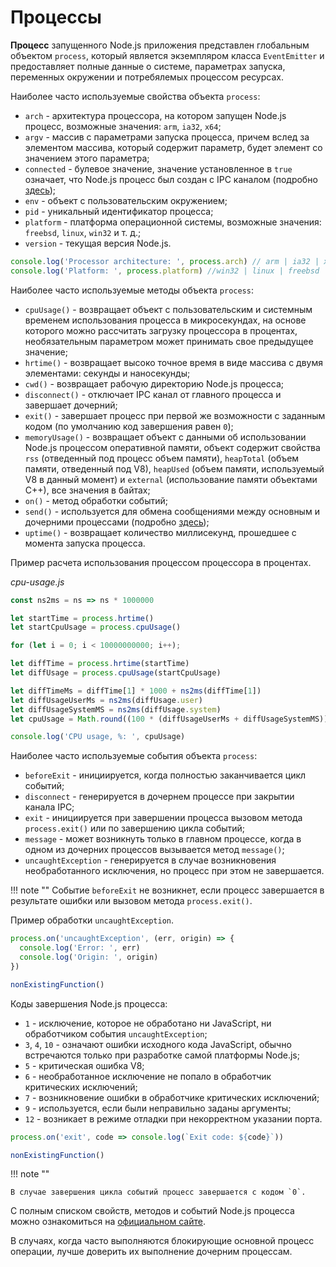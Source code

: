 # Процессы

**Процесс** запущенного Node.js приложения представлен глобальным объектом `process`, который является экземпляром класса `EventEmitter` и предоставляет полные данные о системе, параметрах запуска, переменных окружении и потребялемых процессом ресурсах.

Наиболее часто используемые свойства объекта `process`:

- `arch` - архитектура процессора, на котором запущен Node.js процесс, возможные значения: `arm`, `ia32`, `x64`;
- `argv` - массив с параметрами запуска процесса, причем вслед за элементом массива, который содержит параметр, будет элемент со значением этого параметра;
- `connected` - булевое значение, значение установленное в `true` означает, что Node.js процесс был создан с IPC каналом (подробно [здесь](child-processes.md));
- `env` - объект с пользовательским окружением;
- `pid` - уникальный идентификатор процесса;
- `platform` - платформа операционной системы, возможные значения: `freebsd`, `linux`, `win32` и т. д.;
- `version` - текущая версия Node.js.

```js
console.log('Processor architecture: ', process.arch) // arm | ia32 | x62
console.log('Platform: ', process.platform) //win32 | linux | freebsd
```

Наиболее часто используемые методы объекта `process`:

- `cpuUsage()` - возвращает объект с пользовательским и системным временем использования процесса в микросекундах, на основе которого можно рассчитать загрузку процессора в процентах, необязательным параметром может принимать свое предыдущее значение;
- `hrtime()` - возвращает высоко точное время в виде массива с двумя элементами: секунды и наносекунды;
- `cwd()` - возвращает рабочую директорию Node.js процесса;
- `disconnect()` - отключает IPC канал от главного процесса и завершает дочерний;
- `exit()` - завершает процесс при первой же возможности с заданным кодом (по умолчанию код завершения равен `0`);
- `memoryUsage()` - возвращает объект с данными об использовании Node.js процессом оперативной памяти, объект содержит свойства `rss` (отведенный под процесс объем памяти), `heapTotal` (объем памяти, отведенный под V8), `heapUsed` (объем памяти, используемый V8 в данный момент) и `external` (использование памяти объектами C++), все значения в байтах;
- `on()` - метод обработки событий;
- `send()` - используется для обмена сообщениями между основным и дочерними процессами (подробно [здесь](child-processes.md));
- `uptime()` - возвращает количество миллисекунд, прошедшее с момента запуска процесса.

Пример расчета использования процессом процессора в процентах.

_cpu-usage.js_

```js
const ns2ms = ns => ns * 1000000

let startTime = process.hrtime()
let startCpuUsage = process.cpuUsage()

for (let i = 0; i < 10000000000; i++);

let diffTime = process.hrtime(startTime)
let diffUsage = process.cpuUsage(startCpuUsage)

let diffTimeMs = diffTime[1] * 1000 + ns2ms(diffTime[1])
let diffUsageUserMs = ns2ms(diffUsage.user)
let diffUsageSystemMS = ns2ms(diffUsage.system)
let cpuUsage = Math.round((100 * (diffUsageUserMs + diffUsageSystemMS)) / diffTimeMs)

console.log('CPU usage, %: ', cpuUsage)
```

Наиболее часто используемые события объекта `process`:

- `beforeExit` - инициируется, когда полностью заканчивается цикл событий;
- `disconnect` - генерируется в дочернем процессе при закрытии канала IPC;
- `exit` - инициируется при завершении процесса вызовом метода `process.exit()` или по завершению цикла событий;
- `message` - может возникнуть только в главном процессе, когда в одном из дочерних процессов вызывается метод `message()`;
- `uncaughtException` - генерируется в случае возникновения необработанного исключения, но процесс при этом не завершается.

!!! note ""
Событие `beforeExit` не возникнет, если процесс завершается в результате ошибки или вызовом метода `process.exit()`.

Пример обработки `uncaughtException`.

```js
process.on('uncaughtException', (err, origin) => {
  console.log('Error: ', err)
  console.log('Origin: ', origin)
})

nonExistingFunction()
```

Коды завершения Node.js процесса:

- `1` - исключение, которое не обработано ни JavaScript, ни обработчиком события `uncaughtException`;
- `3`, `4`, `10` - означают ошибки исходного кода JavaScript, обычно встречаются только при разработке самой платформы Node.js;
- `5` - критическая ошибка V8;
- `6` - необработанное исключение не попало в обработчик критических исключений;
- `7` - возникновение ошибки в обработчике критических исключений;
- `9` - используется, если были неправильно заданы аргументы;
- `12` - возникает в режиме отладки при некорректном указании порта.

```js
process.on('exit', code => console.log(`Exit code: ${code}`))

nonExistingFunction()
```

!!! note ""

    В случае завершения цикла событий процесс завершается с кодом `0`.

С полным списком свойств, методов и событий Node.js процесса можно ознакомиться на [официальном сайте](https://nodejs.org/api/process.html).

В случаях, когда часто выполняются блокирующие основной процесс операции, лучше доверить их выполнение дочерним процессам.
